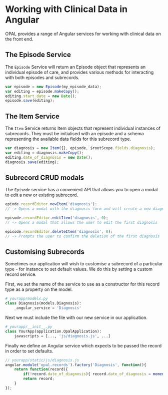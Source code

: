 # Working with Clinical Data in Angular

OPAL provides a range of Angular services for working with clinical data on
the front end.

## The Episode Service

The `Episode` Service will return an Episode object that represents an individual
episode of care, and provides various methods for interacting with both episodes and
subrecords.

```js
var episode = new Episode(my_episode_data);
var editing = episode.makeCopy();
editing.start_date = new Date();
episode.save(editing);
```

## The Item Service

The `Item` Service returns Item objects that represent individual instances of
subrecords. They must be initialised with an episode and a schema representing
the available data fields for this subrecord type.

```js
var diagnosis = new Item({}, episode, $rootScope.fields.diagnosis);
var editing = diagnosis.makeCopy();
editing.date_of_diagnosis = new Date();
diagnosis.save(editing);
```

## Subrecord CRUD modals

The `Episode` service has a convenient API that allows you to open a modal to edit
a new or existing subrecord.

```js
epiode.recordEditor.newItem('diagnosis'):
// -> Opens a modal with the diagnosis form and will create a new diagnosis on save

episode.recordEditor.editItem('diagnosis', 0);
// -> Opens a modal that allows the user to edit the first diagnosis

episode.recordEditor.deleteItem('diagnosis', 0);
// -> Prompts the user to confirm the deletion of the first diagnosis
```

## Customising Subrecords

Sometimes our application will wish to customise a subrecord of a particular type - for
instance to set default values. We do this by setting a custom record service.


First, we set the name of the service to use as a constructor for this record type as
a property on the model.

```python
# yourapp/models.py
class Diagnosis(models.Diagnosis):
    _angular_service = 'Diagnosis'
```

Next we must include the file with our new service in our application.

```python
# yourapp/__init__.py
class YourApp(application.OpalApplication):
    javascripts = [..., 'js/diagnosis.js', ...]
```

Finally we define an Angular service which expects to be passed the record in order
to set defaults.

```js
// yourapp/static/js/diagnosis.js
angular.module('opal.records').factory('Diagnosis', function(){
    return function(record){
        if(!record.date_of_diagnosis){ record.date_of_diagnosis = moment()}
        return record;
    }
});

```
